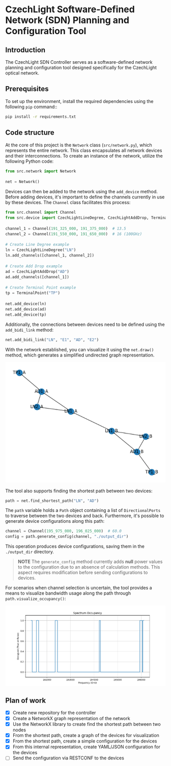 # CzechLight Software-Defined Network (SDN) Planning and Configuration Tool

## Introduction

The CzechLight SDN Controller serves as a software-defined network planning and configuration tool designed specifically
for the CzechLight optical network.

## Prerequisites

To set up the environment, install the required dependencies using the following `pip` command::

```bash
pip install -r requirements.txt
```

## Code structure

At the core of this project is the `Network` class (`src/network.py`), which represents the entire network. This class
encapsulates all network devices and their interconnections. To create an instance of the network, utilize the following
Python code:

```python
from src.network import Network

net = Network()
```

Devices can then be added to the network using the `add_device` method. Before adding devices, it's important to
define the channels currently in use by these devices. The `Channel` class facilitates this process:

```python
from src.channel import Channel
from src.device import CzechLightLineDegree, CzechLightAddDrop, TerminalPoint

channel_1 = Channel(191_325_000, 191_375_000)  # 13.5
channel_2 = Channel(191_550_000, 191_650_000)  # 16 (100GHz)

# Create Line Degree example
ln = CzechLightLineDegree("LN")
ln.add_channels([channel_1, channel_2])

# Create Add Drop example
ad = CzechLightAddDrop("AD")
ad.add_channels([channel_1])

# Create Terminal Point example
tp = TerminalPoint("TP")

net.add_device(ln)
net.add_device(ad)
net.add_device(tp)
```

Additionally, the connections between devices need to be defined using the `add_bidi_link` method:

```python
net.add_bidi_link("LN", "E1", "AD", "E2")
```

With the network established, you can visualize it using the `net.draw()` method, which generates a simplified
undirected graph representation.

![Network](./figures/network.png)

The tool also supports finding the shortest path between two devices:

```python
path = net.find_shortest_path("LN", "AD")
```

The `path` variable holds a `Path` object containing a list of `DirectionalPorts` to traverse between the two devices
and back. Furthermore, it's possible to generate device configurations along this path:

```python
channel = Channel(195_975_000, 196_025_000)  # 60.0
config = path.generate_config(channel, "./output_dir")
```

This operation produces device configurations, saving them in the `./output_dir` directory.

> **NOTE**
> The `generate_config` method currently adds **null** power values to the configuration due to an absence of
> calculation
> methods. This aspect requires modification before sending configurations to devices.

For scenarios when channel selection is uncertain, the tool provides a means to visualize bandwidth usage along the path
through `path.visualize_occupancy()`:

![Occupancy](./figures/occupancy.png)

## Plan of work

- [x] Create new repository for the controller
- [x] Create a NetworkX graph representation of the network
- [x] Use the NetworkX library to create find the shortest path between two nodes
- [x] From the shortest path, create a graph of the devices for visualization
- [x] From the shortest path, create a simple configuration for the devices
- [x] From this internal representation, create YAML/JSON configuration for the devices
- [ ] Send the configuration via RESTCONF to the devices